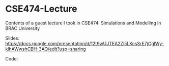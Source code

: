 # CSE474-Lecture
Contents of a guest lecture I took in CSE474: Simulations and Modelling in BRAC University

Slides: https://docs.google.com/presentation/d/12t9wUJTEA2Zi5LKcsSrE7jCglWy-klhAWwshCBH-3AQ/edit?usp=sharing

Code:
